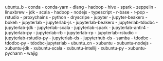 ubuntu_b
    - conda
        - conda-yarn
    - dlang
    - hadoop 
        - hive
            - spark
                - zeppelin
    - linuxbrew 
    - jdk 
        - scala 
            - hadoop 
    - nodejs
        - typescript
    - r-base
        - r-pop
            - rstudio
    - proxychains
    - python
        - dryscripe
        - jupyter
            - jupyter-beakerx
        - bokeh
        - jupyterlab
            - jupyterlab-js
            - jupyterlab-beakerx
            - jupyterlab-tdodbc
            - jupyterlab-jdk
                - jupyterlab-scala
                    - jupyterlab-spark
                - jupyterlab-antlr4
            - jupyterlab-py
            - jupyterlab-rb
                - jupyterlab-rp
                    - jupyterlab-rstudio
                        - jupyterlab-rstudio-py
                            - jupyterlab-ds
                                - jupyterhub-ds
    - samba
    - tdodbc
        - tdodbc-py
            - tdodbc-jupyterlab
    - ubuntu_cn
        - xubuntu
            - xubuntu-nodejs
            - xubuntu-jdk
                - xubuntu-scala
                    - xubuntu-intellij
            - xubuntu-py
                - xubuntu-pycharm
    - wajig 
